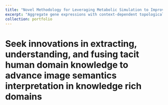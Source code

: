 ```yaml
---
title: "Novel Methodology for Leveraging Metabolic Simulation to Improve Regulatory Reconstruction"
excerpt: "Aggregate gene expressions with context-dependent topological structures of gene regulations to infer new relationships <br/><img width='800' src='/images/GRN_infer_demo.png'>"
collection: portfolio
---
```



# Seek innovations in extracting, understanding, and fusing tacit human domain knowledge to advance image semantics interpretation in knowledge rich domains

